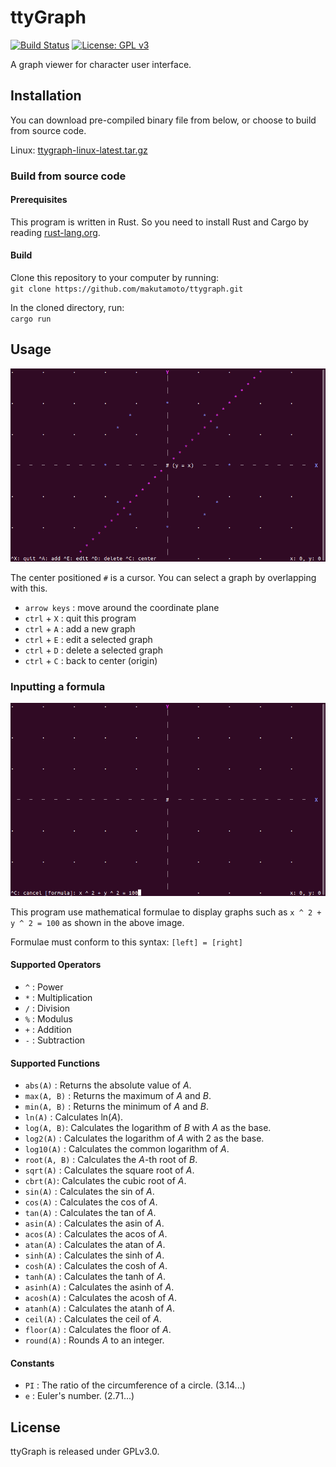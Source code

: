 ttyGraph
==========
[![Build Status](https://travis-ci.org/makutamoto/ttygraph.svg?branch=master)](https://travis-ci.org/makutamoto/ttygraph)
[![License: GPL v3](https://img.shields.io/badge/License-GPLv3-blue.svg)](https://www.gnu.org/licenses/gpl-3.0)

A graph viewer for character user interface.

Installation
----------
You can download pre-compiled binary file from below, or choose to build from source code.

Linux: [ttygraph-linux-latest.tar.gz](./releases/ttygraph-linux-latest.tar.gz)

### Build from source code
#### Prerequisites
This program is written in Rust. So you need to install Rust and Cargo by reading [rust-lang.org](https://www.rust-lang.org/tools/install).

#### Build  
Clone this repository to your computer by running:  
`git clone https://github.com/makutamoto/ttygraph.git`

In the cloned directory, run:  
`cargo run`

Usage
----------
![Initial screen](./resources/usage.png)

The center positioned `#` is a cursor. You can select a graph by overlapping with this.

* `arrow keys` : move around the coordinate plane
* `ctrl` + `X` : quit this program
* `ctrl` + `A` : add a new graph
* `ctrl` + `E` : edit a selected graph
* `ctrl` + `D` : delete a selected graph
* `ctrl` + `C` : back to center (origin)

### Inputting a formula
![editing](./resources/inputting.png)

This program use mathematical formulae to display graphs such as `x ^ 2 + y ^ 2 = 100` as shown in the above image.

Formulae must conform to this syntax: `[left] = [right]`

#### Supported Operators
* `^` : Power
* `*` : Multiplication
* `/` : Division
* `%` : Modulus
* `+` : Addition
* `-` : Subtraction

#### Supported Functions
* `abs(A)` : Returns the absolute value of *A*.
* `max(A, B)` : Returns the maximum of *A* and *B*.
* `min(A, B)` : Returns the minimum of *A* and *B*.
* `ln(A)` : Calculates ln(*A*).
* `log(A, B)`: Calculates the logarithm of *B* with *A* as the base.
* `log2(A)` : Calculates the logarithm of *A* with 2 as the base.
* `log10(A)` : Calculates the common logarithm of *A*.
* `root(A, B)` : Calculates the *A*-th root of *B*.
* `sqrt(A)` : Calculates the square root of *A*.
* `cbrt(A)`: Calculates the cubic root of *A*.
* `sin(A)` : Calculates the sin of *A*.
* `cos(A)` : Calculates the cos of *A*.
* `tan(A)` : Calculates the tan of *A*.
* `asin(A)` : Calculates the asin of *A*.
* `acos(A)` : Calculates the acos of *A*.
* `atan(A)` : Calculates the atan of *A*.
* `sinh(A)` : Calculates the sinh of *A*.
* `cosh(A)` : Calculates the cosh of *A*.
* `tanh(A)` : Calculates the tanh of *A*.
* `asinh(A)` : Calculates the asinh of *A*.
* `acosh(A)` : Calculates the acosh of *A*.
* `atanh(A)` : Calculates the atanh of *A*.
* `ceil(A)` : Calculates the ceil of *A*.
* `floor(A)` : Calculates the floor of *A*.
* `round(A)` : Rounds *A* to an integer.

#### Constants
* `PI` : The ratio of the circumference of a circle. (3.14...)
* `e` : Euler's number. (2.71...)

License
----------
ttyGraph is released under GPLv3.0.
